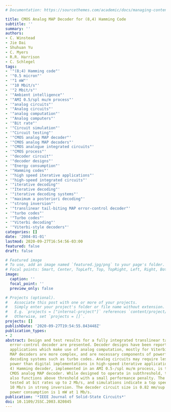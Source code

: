```yaml
---
# Documentation: https://sourcethemes.com/academic/docs/managing-content/

title: CMOS Analog MAP Decoder for (8,4) Hamming Code
subtitle: ''
summary: ''
authors:
- C. Winstead
- Jie Dai
- Shuhuan Yu
- C. Myers
- R.R. Harrison
- C. Schlegel
tags:
- '"(8;4) Hamming code"'
- '"0.5 micron"'
- '"1 mW"'
- '"10 Mbit/s"'
- '"2 Mbit/s"'
- '"Ambient intelligence"'
- '"AMI 0.5/spl mu/m process"'
- '"analog circuits"'
- '"Analog circuits"'
- '"analog computation"'
- '"Analog computers"'
- '"Bit rate"'
- '"Circuit simulation"'
- '"Circuit testing"'
- '"CMOS analog MAP decoder"'
- '"CMOS analog MAP decoders"'
- '"CMOS analogue integrated circuits"'
- '"CMOS process"'
- '"decoder circuit"'
- '"decoder designs"'
- '"Energy consumption"'
- '"Hamming codes"'
- '"high speed iterative applications"'
- '"high-speed integrated circuits"'
- '"iterative decoding"'
- '"Iterative decoding"'
- '"iterative decoding systems"'
- '"maximum a posteriori decoding"'
- '"strong inversion"'
- '"translinear tail-biting MAP error-control decoder"'
- '"turbo codes"'
- '"Turbo codes"'
- '"Viterbi decoding"'
- '"Viterbi-style decoders"'
categories: []
date: '2004-01-01'
lastmod: 2020-09-27T16:54:56-03:00
featured: false
draft: false

# Featured image
# To use, add an image named `featured.jpg/png` to your page's folder.
# Focal points: Smart, Center, TopLeft, Top, TopRight, Left, Right, BottomLeft, Bottom, BottomRight.
image:
  caption: ''
  focal_point: ''
  preview_only: false

# Projects (optional).
#   Associate this post with one or more of your projects.
#   Simply enter your project's folder or file name without extension.
#   E.g. `projects = ["internal-project"]` references `content/project/deep-learning/index.md`.
#   Otherwise, set `projects = []`.
projects: []
publishDate: '2020-09-27T19:54:55.843448Z'
publication_types:
- 2
abstract: Design and test results for a fully integrated translinear tail-biting MAP
  error-control decoder are presented. Decoder designs have been reported for various
  applications which make use of analog computation, mostly for Viterbi-style decoders.
  MAP decoders are more complex, and are necessary components of powerful iterative
  decoding systems such as turbo codes. Analog circuits may require less area and
  power than digital implementations in high-speed iterative applications. Our (8,
  4) Hamming decoder, implemented in an AMI 0.5-/spl mu/m process, is the first functioning
  CMOS analog MAP decoder. While designed to operate in subthreshold, the decoder
  also functions above threshold with a small performance penalty. The chip has been
  tested at bit rates up to 2 Mb/s, and simulations indicate a top speed of about
  10 Mb/s in strong inversion. The decoder circuit size is 0.82 mm/sup 2/, and typical
  power consumption is 1 mW at 1 Mb/s.
publication: '*IEEE Journal of Solid-State Circuits*'
doi: 10.1109/JSSC.2003.820845
---
```

